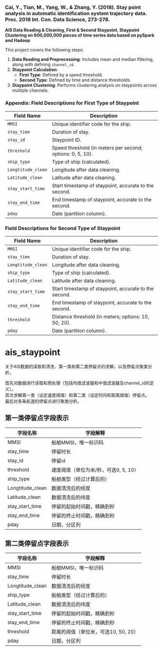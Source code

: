 ### Cai, Y., Tian, M., Yang, W., & Zhang, Y. (2018). Stay point analysis in automatic identification system trajectory data. Proc. 2018 Int. Con. Data Science, 273-278.

**AIS Data Reading & Cleaning, First & Second Staypoint, Staypoint Clustering on 600,000,000 pieces of time series data based on pySpark and Hadoop**

This project covers the following steps:

1. **Data Reading and Preprocessing**: Includes mean and median filtering, along with defining `channel_id`.
2. **Staypoint Calculation**:
   - **First Type**: Defined by a speed threshold.
   - **Second Type**: Defined by time and distance thresholds.
3. **Staypoint Clustering**: Performs clustering analysis on staypoints across multiple channels.

### Appendix: Field Descriptions for First Type of Staypoint
| Field Name        | Description                                           |
|-------------------|-------------------------------------------------------|
| `MMSI`            | Unique identifier code for the ship.                  |
| `stay_time`       | Duration of stay.                                     |
| `stay_id`         | Staypoint ID.                                         |
| `threshold`       | Speed threshold (in meters per second; options: 0, 5, 10). |
| `ship_type`       | Type of ship (calculated).                            |
| `Longtitude_clean`| Longitude after data cleaning.                        |
| `Latitude_clean`  | Latitude after data cleaning.                         |
| `stay_start_time` | Start timestamp of staypoint, accurate to the second. |
| `stay_end_time`   | End timestamp of staypoint, accurate to the second.   |
| `pday`            | Date (partition column).                              |

### Field Descriptions for Second Type of Staypoint
| Field Name        | Description                                           |
|-------------------|-------------------------------------------------------|
| `MMSI`            | Unique identifier code for the ship.                  |
| `stay_time`       | Duration of stay.                                     |
| `Longtitude_clean`| Longitude after data cleaning.                        |
| `ship_type`       | Type of ship (calculated).                            |
| `Latitude_clean`  | Latitude after data cleaning.                         |
| `stay_start_time` | Start timestamp of staypoint, accurate to the second. |
| `stay_end_time`   | End timestamp of staypoint, accurate to the second.   |
| `threshold`       | Distance threshold (in meters; options: 10, 50, 20).  |
| `pday`            | Date (partition column).                              |

# ais_staypoint
关于AIS数据的读取和清洗、第一类和第二类停留点的求解，以及停留点聚类分析。

首先对数据进行读取和预处理（包括均值滤波器和中值滤波器及channel_id的定义）。  
其次求解第一类（设定速度阈值）和第二类（设定时间和距离阈值）停留点。  
最后对多条航道的停留点进行聚类分析。

## 第一类停留点字段表示

| 字段名称          | 字段解释                     |
| ---------------- | --------------------------- |
| MMSI             | 船舶MMSI，唯一标识码          |
| stay_time        | 停留时长                     |
| stay_id          | 停留id                       |
| threshold        | 速度阈值（单位为米/秒，可选0, 5, 10）|
| ship_type        | 船舶类型（经过计算后的）       |
| Longtitude_clean | 数据清洗后的经度              |
| Latitude_clean   | 数据清洗后的纬度              |
| stay_start_time  | 停留的起始时间戳，精确到秒     |
| stay_end_time    | 停留的终止时间戳，精确到秒     |
| pday             | 日期，分区列                  |

## 第二类停留点字段表示

| 字段名称          | 字段解释                     |
| ---------------- | --------------------------- |
| MMSI             | 船舶MMSI，唯一标识码          |
| stay_time        | 停留时长                     |
| Longtitude_clean | 数据清洗后的经度              |
| ship_type        | 船舶类型（经过计算后的）       |
| Latitude_clean   | 数据清洗后的纬度              |
| stay_start_time  | 停留的起始时间戳，精确到秒     |
| stay_end_time    | 停留的终止时间戳，精确到秒     |
| threshold        | 距离的阈值（单位米，可选10, 50, 20）|
| pday             | 日期，分区列                  |

